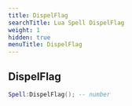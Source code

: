 ```yaml
---
title: DispelFlag
searchTitle: Lua Spell DispelFlag
weight: 1
hidden: true
menuTitle: DispelFlag
---
```

## DispelFlag
```lua
Spell:DispelFlag(); -- number
```